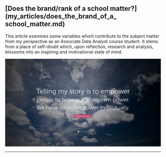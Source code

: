 ## [Does the brand/rank of a school matter?](my_articles/does_the_brand_of_a_ school_matter.md)

This article examines some variables which contribute to the subject matter from my perspective as an Associate Data Analyst course student. It stems from a place of self-doubt which, upon reflection, research and analysis, blossoms into an inspiring and motivational state of mind.

<img src="my_articles/images/Telling my story to empower.jpg">

---
